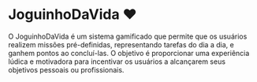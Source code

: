 # JoguinhoDaVida ❤

O JoguinhoDaVida é um sistema gamificado que permite que os usuários realizem missões pré-definidas, representando tarefas do dia a dia, e ganhem pontos ao concluí-las. O objetivo é proporcionar uma experiência lúdica e motivadora para incentivar os usuários a alcançarem seus objetivos pessoais ou profissionais.
